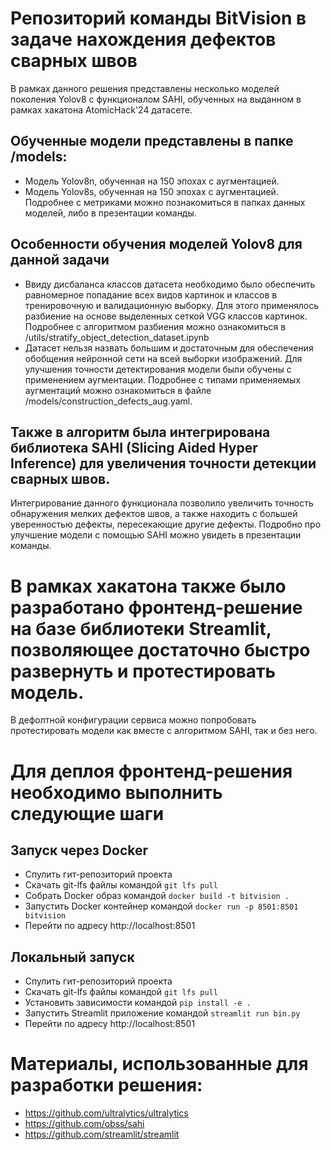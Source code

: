 # Репозиторий команды BitVision в задаче нахождения дефектов сварных швов

В рамках данного решения представлены несколько моделей поколения Yolov8 с функционалом SAHI, обученных на выданном в
рамках хакатона AtomicHack'24 датасете.

## Обученные модели представлены в папке /models:

- Модель Yolov8n, обученная на 150 эпохах с аугментацией.
- Модель Yolov8s, обученная на 150 эпохах с аугментацией.
  Подробнее с метриками можно познакомиться в папках данных моделей, либо в презентации команды.

## Особенности обучения моделей Yolov8 для данной задачи

- Ввиду дисбаланса классов датасета необходимо было обеспечить равномерное попадание всех видов картинок и классов в
  тренировочную и валидационную выборку.
  Для этого применялось разбиение на основе выделенных сеткой VGG классов картинок. Подробнее с алгоритмом разбиения
  можно ознакомиться в /utils/stratify_object_detection_dataset.ipynb
- Датасет нельзя назвать большим и достаточным для обеспечения обобщения нейронной сети на всей выборки изображений. Для
  улучшения точности детектирования модели были обучены с применением аугментации.
  Подробнее с типами применяемых аугментаций можно ознакомиться в файле /models/construction_defects_aug.yaml.

## Также в алгоритм была интегрирована библиотека SAHI (Slicing Aided Hyper Inference) для увеличения точности детекции сварных швов.

Интегрирование данного функционала позволило увеличить точность обнаружения мелких дефектов швов, а также находить с
большей уверенностью дефекты, пересекающие другие дефекты.
Подробно про улучшение модели с помощью SAHI можно увидеть в презентации команды.

# В рамках хакатона также было разработано фронтенд-решение на базе библиотеки Streamlit, позволяющее достаточно быстро развернуть и протестировать модель.

В дефолтной конфигурации сервиса можно попробовать протестировать модели как вместе с алгоритмом SAHI, так и без него.

# Для деплоя фронтенд-решения необходимо выполнить следующие шаги

## Запуск через Docker

- Спулить гит-репозиторий проекта
- Скачать git-lfs файлы командой `git lfs pull`
- Собрать Docker образ командой `docker build -t bitvision .`
- Запустить Docker контейнер командой `docker run -p 8501:8501 bitvision`
- Перейти по адресу http://localhost:8501

## Локальный запуск

- Спулить гит-репозиторий проекта
- Скачать git-lfs файлы командой `git lfs pull`
- Установить зависимости командой `pip install -e .`
- Запустить Streamlit приложение командой `streamlit run bin.py`
- Перейти по адресу http://localhost:8501

# Материалы, использованные для разработки решения:

- https://github.com/ultralytics/ultralytics
- https://github.com/obss/sahi
- https://github.com/streamlit/streamlit
